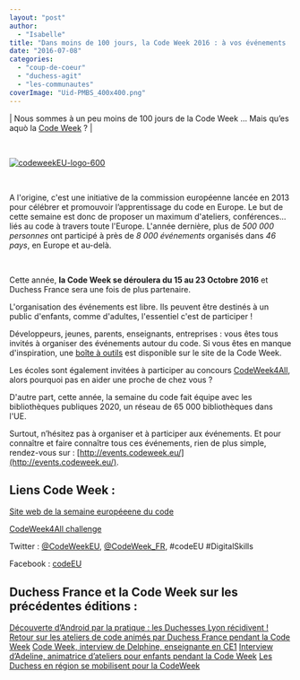 ```yaml
---
layout: "post"
author: 
  - "Isabelle"
title: "Dans moins de 100 jours, la Code Week 2016 : à vos événements !"
date: "2016-07-08"
categories: 
  - "coup-de-coeur"
  - "duchess-agit"
  - "les-communautes"
coverImage: "Uid-PMBS_400x400.png"
---
```


| Nous sommes à un peu moins de 100 jours de la Code Week ... Mais qu’es aquò la [Code Week](http://codeweek.eu) ? |

 

[![codeweekEU-logo-600](/assets/2016/07/2016-07-08-code-week-2016/codeweekEU-logo-600-300x150.png)](http://www.duchess-france.org/wp-content/uploads/2016/07/codeweekEU-logo-600.png)

 

A l'origine, c'est une initiative de la commission européenne lancée en 2013 pour célébrer et promouvoir l’apprentissage du code en Europe. Le but de cette semaine est donc de proposer un maximum d'ateliers, conférences... liés au code à travers toute l'Europe. L'année dernière, plus de _500 000 personnes_ ont participé à près de _8 000 événements_ organisés dans _46 pays_, en Europe et au-delà.

 

Cette année, **la Code Week se déroulera du 15 au 23 Octobre 2016** et Duchess France sera une fois de plus partenaire.

L'organisation des événements est libre. Ils peuvent être destinés à un public d'enfants, comme d'adultes, l'essentiel c'est de participer !

Développeurs, jeunes, parents, enseignants, entreprises : vous êtes tous invités à organiser des événements autour du code. Si vous êtes en manque d'inspiration, une [boîte à outils](http://codeweek.eu/resources) est disponible sur le site de la Code Week.

Les écoles sont également invitées à participer au concours [CodeWeek4All](http://codeweek.eu/codeweek4all), alors pourquoi pas en aider une proche de chez vous ?

D'autre part, cette année, la semaine du code fait équipe avec les bibliothèques publiques 2020, un réseau de 65 000 bibliothèques dans l'UE.

Surtout, n’hésitez pas à organiser et à participer aux événements. Et pour connaître et faire connaître tous ces événements, rien de plus simple, rendez-vous sur : [http://events.codeweek.eu/](http://events.codeweek.eu/).

## **Liens Code Week :**

[Site web de la semaine européeene du code](http://codeweek.eu/)

[CodeWeek4All challenge](http://codeweek.eu/codeweek4all)

Twitter : [@CodeWeekEU](https://twitter.com/CodeWeekEU), [@CodeWeek\_FR](https://twitter.com/CodeWeek_FR), #codeEU #DigitalSkills

Facebook : [codeEU](https://www.facebook.com/codeEU)

## **Duchess France et la Code Week sur les précédentes éditions :**

[Découverte d’Android par la pratique : les Duchesses Lyon récidivent !](http://www.duchess-france.org/decouverte-dandroid-pratique-duchess-lyon-recidivent/) [Retour sur les ateliers de code animés par Duchess France pendant la Code Week](http://www.duchess-france.org/retour-sur-les-ateliers-de-code-animes-par-duchess-france-pendant-la-code-week/) [Code Week, interview de Delphine, enseignante en CE1](http://www.duchess-france.org/code-week-interview-de-delphine-enseignante-en-ce1/) [Interview d’Adeline, animatrice d’ateliers pour enfants pendant la Code Week](http://www.duchess-france.org/interview-dadeline-animatrice-dateliers-pour-enfants-pendant-la-code-week/) [Les Duchess en région se mobilisent pour la CodeWeek](http://www.duchess-france.org/les-duchess-en-region-se-mobilisent-pour-la-codeweek/)
